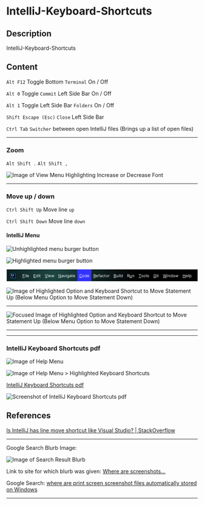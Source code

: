 # IntelliJ-Keyboard-Shortcuts

## Description

IntelliJ-Keyboard-Shortcuts

## Content

`Alt F12` Toggle Bottom `Terminal` On / Off

`Alt 0` Toggle `Commit` Left Side Bar On / Off

`Alt 1` Toggle Left Side Bar `Folders` On / Off

`Shift Escape (Esc)` `Close` Left Side Bar

`Ctrl Tab` `Switcher` between open IntelliJ files (Brings up a list of open files)

____

### Zoom

`Alt Shift .`
`Alt Shift ,`

![Image of View Menu Highlighting Increase or Decrease Font](https://github.com/CoderSales/IntelliJ-Keyboard-Shortcuts/assets/32943259/357b43e5-40b1-4967-91a8-20922ca19e03)


____

### Move up / down

`Ctrl Shift Up` Move line `up`

`Ctrl Shift Down` Move line `down`

#### IntelliJ Menu

![Unhighlighted menu burger button](https://github.com/CoderSales/IntelliJ-Keyboard-Shortcuts/assets/32943259/c2082132-f081-441d-9e01-748b23d58875)

![Highlighted menu burger button](https://github.com/CoderSales/IntelliJ-Keyboard-Shortcuts/assets/32943259/37a07678-e883-42a3-9208-386ee31c8b4f)

![Image of IntelliJ Menu](/static/images/imageOfIntelliJMenu.png)

![Image of Highlighted Option and Keyboard Shortcut to Move Statement Up (Below Menu Option to Move Statement Down)](https://github.com/CoderSales/IntelliJ-Keyboard-Shortcuts/assets/32943259/21e94aae-aefa-4809-98db-88753fd78dc2)

____

![Focused Image of Highlighted Option and Keyboard Shortcut to Move Statement Up (Below Menu Option to Move Statement Down)](https://github.com/CoderSales/IntelliJ-Keyboard-Shortcuts/assets/32943259/101bddd9-4514-4966-9259-08cf8f13a300)

____

____

### IntelliJ Keyboard Shortcuts pdf

![Image of Help Menu](https://github.com/CoderSales/IntelliJ-Keyboard-Shortcuts/assets/32943259/40a05931-b08a-4c4b-96de-e99ffd8eedc2)

![Image of Help Menu > Highlighted Keyboard Shortcuts](https://github.com/CoderSales/IntelliJ-Keyboard-Shortcuts/assets/32943259/4896efbc-8e10-42a9-8927-50a5a244fd76)

[IntelliJ Keyboard Shortcuts pdf](https://resources.jetbrains.com/storage/products/intellij-idea/docs/IntelliJIDEA_ReferenceCard.pdf)

![Screenshot of IntelliJ Keyboard Shortcuts pdf](https://github.com/CoderSales/IntelliJ-Keyboard-Shortcuts/assets/32943259/f07dd8a1-9047-4bfa-a6b0-e6ae987fa4b6)

## References

[Is IntelliJ has line move shortcut like Visual Studio? | StackOverflow](https://stackoverflow.com/questions/69422749/is-intellij-has-line-move-shortcut-like-visual-studio)

____

Google Search Blurb Image:

![Image of Search Result Blurb](https://github.com/CoderSales/IntelliJ-Keyboard-Shortcuts/assets/32943259/8a4ceed9-1659-4213-b773-66d41c3ae5d2)

Link to site for which blurb was given: [Where are screenshots...](https://www.androidauthority.com/where-are-screenshots-saved-windows-3341260/#:~:text=However%2C%20using%20the%20Windows%2BPrint,with%20your%20Windows%20account%20name.)

Google Search: [where are print screen screenshot files automatically stored on Windows](https://www.google.com/search?q=where+are+print+screen+screenshot+files+automatically+stored+on+Windows&oq=where+are+print+screen+screenshot+files+automatically+stored+on+Windows&gs_lcrp=EgZjaHJvbWUyBggAEEUYOdIBCTE3NjkzajBqN6gCALACAA&sourceid=chrome&ie=UTF-8)

____
